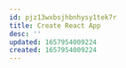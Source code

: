```yaml
---
id: pjz13wxbsjhbnhysy1tek7r
title: Create React App
desc: ''
updated: 1657954009224
created: 1657954009224
---
```

